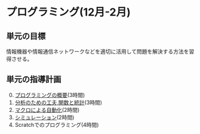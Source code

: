# プログラミング(12月-2月)
## 単元の目標
情報機器や情報通信ネットワークなどを適切に活用して問題を解決する方法を習得させる。

## 単元の指導計画
0. [プログラミングの概要](prog.md)(3時間)
0. [分析のための工夫,関数と統計](spreadsheet.md)(3時間)
0. [マクロによる自動化](macro.md)(2時間)
0. [シミュレーション](montecarlo.md)(2時間)
0. Scratchでのプログラミング(4時間)
